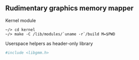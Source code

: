 Rudimentary graphics memory mapper
---
Kernel module

```
~/> cd kernel
~/> make -C /lib/modules/`uname -r`/build M=$PWD
```

Userspace helpers as header-only library

```bash
#include <libgmm.h>
```
